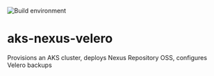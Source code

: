 ![Build environment](https://github.com/adamrushuk/aks-nexus-velero/workflows/Build%20environment/badge.svg)

# aks-nexus-velero

Provisions an AKS cluster, deploys Nexus Repository OSS, configures Velero backups
